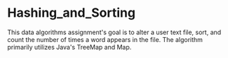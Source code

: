 # Hashing_and_Sorting

This data algorithms assignment's goal is to alter a user text file, sort, and count the number of times a word appears in the file. The algorithm primarily utilizes Java's TreeMap and Map.
